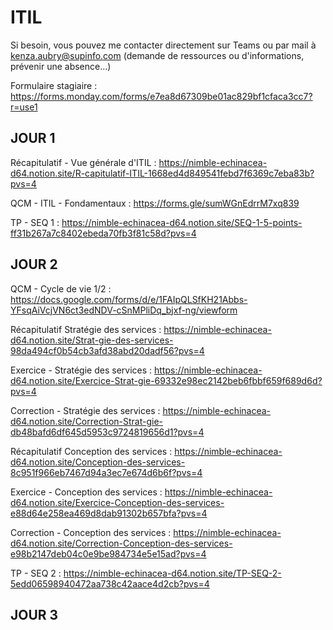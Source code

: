 # ITIL

Si besoin, vous pouvez me contacter directement sur Teams ou par mail à kenza.aubry@supinfo.com (demande de ressources ou d'informations, prévenir une absence...)

Formulaire stagiaire : https://forms.monday.com/forms/e7ea8d67309be01ac829bf1cfaca3cc7?r=use1

## JOUR 1

Récapitulatif - Vue générale d'ITIL : https://nimble-echinacea-d64.notion.site/R-capitulatif-ITIL-1668ed4d849541febd7f6369c7eba83b?pvs=4

QCM - ITIL - Fondamentaux : https://forms.gle/sumWGnEdrrM7xq839

TP - SEQ 1 : https://nimble-echinacea-d64.notion.site/SEQ-1-5-points-ff31b267a7c8402ebeda70fb3f81c58d?pvs=4

## JOUR 2

QCM - Cycle de vie 1/2 : https://docs.google.com/forms/d/e/1FAIpQLSfKH21Abbs-YFsqAiVcjVN6ct3edNDV-cSnMPliDq_bjxf-ng/viewform

Récapitulatif Stratégie des services : https://nimble-echinacea-d64.notion.site/Strat-gie-des-services-98da494cf0b54cb3afd38abd20dadf56?pvs=4

Exercice - Stratégie des services : https://nimble-echinacea-d64.notion.site/Exercice-Strat-gie-69332e98ec2142beb6fbbf659f689d6d?pvs=4

Correction - Stratégie des services : https://nimble-echinacea-d64.notion.site/Correction-Strat-gie-db48bafd6df645d5953c9724819656d1?pvs=4

Récapitulatif Conception des services : https://nimble-echinacea-d64.notion.site/Conception-des-services-8c951f966eb7467d94a3ec7e674d6b6f?pvs=4

Exercice - Conception des services : https://nimble-echinacea-d64.notion.site/Exercice-Conception-des-services-e88d64e258ea469d8dab91302b657bfa?pvs=4

Correction - Conception des services : https://nimble-echinacea-d64.notion.site/Correction-Conception-des-services-e98b2147deb04c0e9be984734e5e15ad?pvs=4

TP - SEQ 2 : https://nimble-echinacea-d64.notion.site/TP-SEQ-2-5edd06598940472aa738c42aace4d2cb?pvs=4

## JOUR 3
